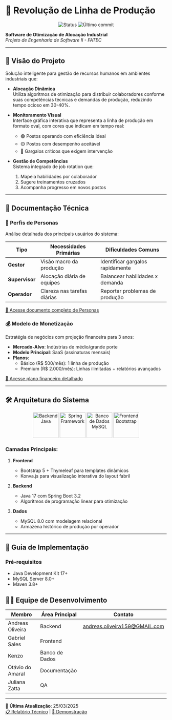 # 🔄 Revolução de Linha de Produção

<p align="center">
  <img src="https://img.shields.io/badge/STATUS-EM%20DESENVOLVIMENTO-yellowgreen" alt="Status">
  <img src="https://img.shields.io/github/last-commit/xygabp/Revolucao-da-Gestao-de-Linha-de-Producao?color=blue" alt="Último commit">
</p>

**Software de Otimização de Alocação Industrial**  
*Projeto de Engenharia de Software II - FATEC*  

---

## 📌 Visão do Projeto
Solução inteligente para gestão de recursos humanos em ambientes industriais que:

- **Alocação Dinâmica**  
  Utiliza algoritmos de otimização para distribuir colaboradores conforme suas competências técnicas e demandas de produção, reduzindo tempo ocioso em 30-40%.

- **Monitoramento Visual**  
  Interface gráfica interativa que representa a linha de produção em formato oval, com cores que indicam em tempo real:
  - 🟢 Postos operando com eficiência ideal  
  - 🟡 Postos com desempenho aceitável  
  - 🔴 Gargalos críticos que exigem intervenção

- **Gestão de Competências**  
  Sistema integrado de job rotation que:
  1. Mapeia habilidades por colaborador
  2. Sugere treinamentos cruzados
  3. Acompanha progresso em novos postos

---

## 📂 Documentação Técnica

### 👥 Perfis de Personas
Análise detalhada dos principais usuários do sistema:

| Tipo          | Necessidades Primárias                  | Dificuldades Comuns               |
|---------------|-----------------------------------------|-----------------------------------|
| **Gestor**    | Visão macro da produção                 | Identificar gargalos rapidamente  |
| **Supervisor**| Alocação diária de equipes              | Balancear habilidades x demanda   |
| **Operador**  | Clareza nas tarefas diárias             | Reportar problemas de produção    |

[🔗 Acesse documento completo de Personas](https://docs.google.com/document/d/1YHtOTNKCfL13RduCq9Js9xZ82KgPFtei/edit?usp=sharing)

### 💰 Modelo de Monetização
Estratégia de negócios com projeção financeira para 3 anos:

- **Mercado-Alvo**: Indústrias de médio/grande porte
- **Modelo Principal**: SaaS (assinaturas mensais)
- **Planos**:  
  - Básico (R$ 500/mês): 1 linha de produção  
  - Premium (R$ 2.000/mês): Linhas ilimitadas + relatórios avançados

[🔗 Acesse plano financeiro detalhado](https://docs.google.com/document/d/1XBHqTbrBoD-VlA464C1OhgyH3wV5qKvn/edit?usp=sharing)

---

## 🛠️ Arquitetura do Sistema
<div align="center">
  <img src="https://cdn.jsdelivr.net/gh/devicons/devicon/icons/java/java-original-wordmark.svg" width="80" title="Backend Java"/>
  <img src="https://cdn.jsdelivr.net/gh/devicons/devicon/icons/spring/spring-original-wordmark.svg" width="80" title="Spring Framework"/>
  <img src="https://cdn.jsdelivr.net/gh/devicons/devicon/icons/mysql/mysql-original-wordmark.svg" width="80" title="Banco de Dados MySQL"/>
  <img src="https://cdn.jsdelivr.net/gh/devicons/devicon/icons/bootstrap/bootstrap-original-wordmark.svg" width="80" title="Frontend Bootstrap"/>
</div>

### Camadas Principais:
1. **Frontend**  
   - Bootstrap 5 + Thymeleaf para templates dinâmicos
   - Konva.js para visualização interativa do layout fabril

2. **Backend**  
   - Java 17 com Spring Boot 3.2
   - Algoritmos de programação linear para otimização

3. **Dados**  
   - MySQL 8.0 com modelagem relacional
   - Armazena histórico de produção por operador

---

## 🚀 Guia de Implementação

### Pré-requisitos
- Java Development Kit 17+
- MySQL Server 8.0+
- Maven 3.8+


## 👨‍💻 Equipe de Desenvolvimento

| Membro               | Área Principal       | Contato                          |
|----------------------|----------------------|----------------------------------|
| Andreas Oliveira     | Backend              | andreas.oliveira159@GMAIL.com     |
| Gabriel Sales        | Frontend             |        |
| Kenzo                | Banco de Dados       |             |
| Otávio do Amaral     | Documentação         |        |
| Juliana Zatta        | QA                   |       |

---

📅 **Última Atualização**: 25/03/2025  
[📋 Relatório Técnico](#) | [🎥 Demonstração](#)
